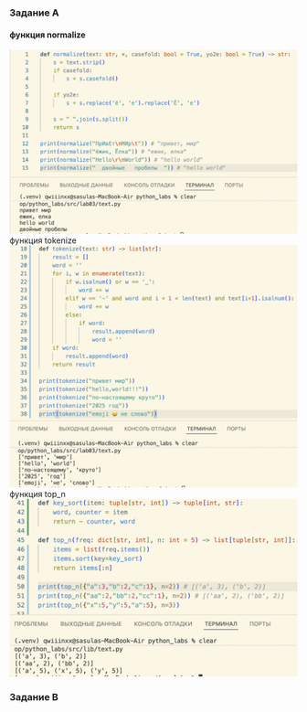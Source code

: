 ### Задание А
#### функция normalize
![Картинка 1](../../images/lab03/img01.png)
функция tokenize
![Картинка 2](../../images/lab03/img02.png)
функция top_n
![Картинка 3](../../images/lab03/img03.png)
### Задание В

